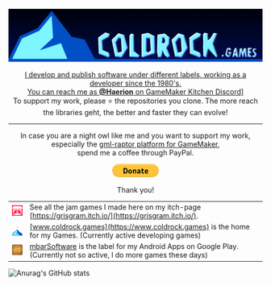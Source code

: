 <p align="center">
  <a href="https://www.coldrock.games" target="_blank"><img src="https://github.com/Grisgram/Grisgram/blob/main/images/coldrock_banner.png" />
</p>
<p align="center">
I develop and publish software under different labels, working as a developer since the 1980's.<br>You can reach me as <strong>@Haerion</strong> on <a href="https://discord.gg/8krYCqr">GameMaker Kitchen Discord]</a><br/>To support my work, please ⭐ the repositories you clone. The more reach the libraries geht, the better and faster they can evolve!
</p><hr/><p align="center">
In case you are a night owl like me and you want to support my work, especially the <a href="https://github.com/Grisgram/gml-raptor">gml-raptor platform for GameMaker</a>,<br/>spend me a coffee through PayPal. <p align="center"><a href="https://www.paypal.com/donate/?hosted_button_id=PL8VA5UFCPMK6" target="_blank"><img src="https://github.com/Grisgram/Grisgram/blob/main/images/paypal_donate.gif" /></a></p><p align="center">Thank you!</p>
</p>

| | |
|-----------------------------------------------------------------------------------------------------------------------------------------------------------------------------------------------------------------------------|-------------------------------------------------------------------------------------------------------|
| ![itch48](https://github.com/Grisgram/Grisgram/blob/main/images/itch48.png) | See all the jam games I made here on my itch-page [https://grisgram.itch.io/](https://grisgram.itch.io/).
| ![coldrock favicon48](https://github.com/Grisgram/Grisgram/blob/main/images/coldrock_favicon48.png) | [www.coldrock.games](https://www.coldrock.games) is the home for my Games. (Currently active developing games)|
| ![mbar logo](https://github.com/Grisgram/Grisgram/blob/main/images/mbar_m.png) | [mbarSoftware](https://play.google.com/store/apps/dev?id=8162011393461804761) is the label for my Android Apps on Google Play. (Currently not so active, I do more games these days)|


![Anurag's GitHub stats](https://github-readme-stats.vercel.app/api?username=Grisgram&show_icons=true&theme=material-palenight)



<!--
**Grisgram/Grisgram** is a ✨ _special_ ✨ repository because its `README.md` (this file) appears on your GitHub profile.

Here are some ideas to get you started:

- 🔭 I’m currently working on ...
- 🌱 I’m currently learning ...
- 👯 I’m looking to collaborate on ...
- 🤔 I’m looking for help with ...
- 💬 Ask me about ...
- 📫 How to reach me: ...
- 😄 Pronouns: ...
- ⚡ Fun fact: ...
-->
